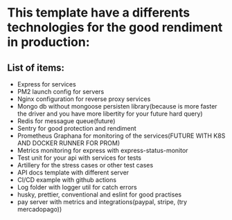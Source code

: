 # This template have a differents technologies for the good rendiment in production:
## List of items:
- Express for services
- PM2 launch config for servers
- Nginx configuration for reverse proxy services
- Mongo db without mongoose persisten library(because is more faster the driver and you have more libertity for your future hard query)
- Redis for messague queue(future)
- Sentry for good protection and rendiment 
- Prometheus Graphana for monitoring of the services(FUTURE WITH K8S AND DOCKER RUNNER FOR PROM)
- Metrics monitoring for express with express-status-monitor
- Test unit for your api with services for tests
- Artillery for the stress cases or other test cases
- API docs template with different server
- CI/CD example with github actions
- Log folder with logger util for catch errors
- husky, prettier, conventional and eslint for good practises
- pay server with metrics and integrations(paypal, stripe, (try mercadopago))

